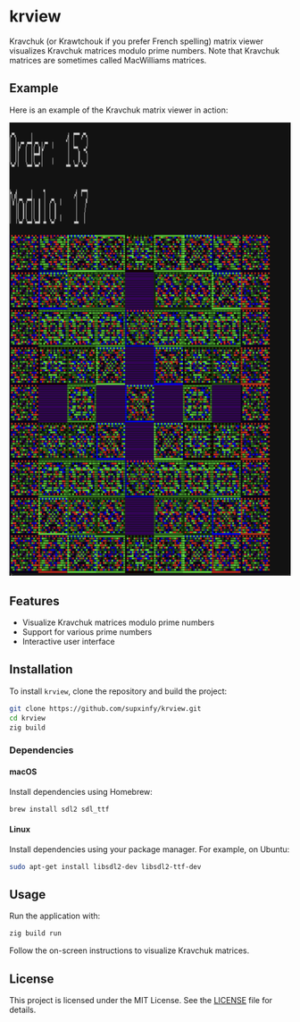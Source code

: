 # krview

Kravchuk (or Krawtchouk if you prefer French spelling) matrix viewer visualizes Kravchuk matrices modulo prime numbers. Note that Kravchuk matrices are sometimes called MacWilliams matrices.
## Example

Here is an example of the Kravchuk matrix viewer in action:

![Kravchuk Matrix Viewer](assets/krview.png)

## Features

- Visualize Kravchuk matrices modulo prime numbers
- Support for various prime numbers
- Interactive user interface

## Installation

To install `krview`, clone the repository and build the project:

```sh
git clone https://github.com/supxinfy/krview.git
cd krview
zig build
```
### Dependencies

#### macOS

Install dependencies using Homebrew:

```sh
brew install sdl2 sdl_ttf
```

#### Linux

Install dependencies using your package manager. For example, on Ubuntu:

```sh
sudo apt-get install libsdl2-dev libsdl2-ttf-dev
```

## Usage

Run the application with:

```sh
zig build run
```

Follow the on-screen instructions to visualize Kravchuk matrices.

## License

This project is licensed under the MIT License. See the [LICENSE](LICENSE) file for details.

